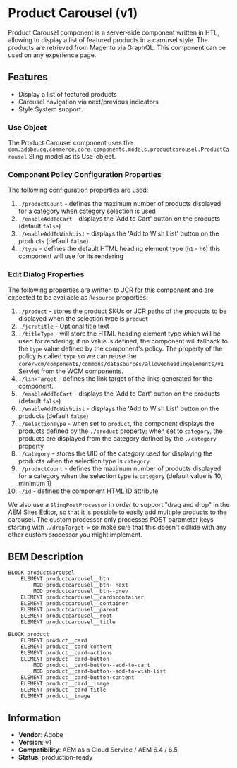 <!--
Copyright 2019 Adobe Systems Incorporated

Licensed under the Apache License, Version 2.0 (the "License");
you may not use this file except in compliance with the License.
You may obtain a copy of the License at

    http://www.apache.org/licenses/LICENSE-2.0

Unless required by applicable law or agreed to in writing, software
distributed under the License is distributed on an "AS IS" BASIS,
WITHOUT WARRANTIES OR CONDITIONS OF ANY KIND, either express or implied.
See the License for the specific language governing permissions and
limitations under the License.
-->

# Product Carousel (v1)

Product Carousel component is a server-side component written in HTL, allowing to display a list of featured products in a carousel style.
The products are retrieved from Magento via GraphQL. This component can be used on any experience page.

## Features

- Display a list of featured products
- Carousel navigation via next/previous indicators
- Style System support.

### Use Object

The Product Carousel component uses the `com.adobe.cq.commerce.core.components.models.productcarousel.ProductCarousel` Sling model as its Use-object.

### Component Policy Configuration Properties
The following configuration properties are used:

1. `./productCount` - defines the maximum number of products displayed for a category when category selection is used
2. `./enableAddToCart` - displays the 'Add to Cart' button on the products (default `false`) 
3. `./enableAddToWishList` - displays the 'Add to Wish List' button on the products (default `false`)  
4. `./type` - defines the default HTML heading element type (`h1` - `h6`) this component will use for its rendering


### Edit Dialog Properties

The following properties are written to JCR for this component and are expected to be available as `Resource` properties:

1. `./product` - stores the product SKUs or JCR paths of the products to be displayed when the selection type is `product`
2. `./jcr:title` - Optional title text
3. `./titleType` - will store the HTML heading element type which will be used for rendering; if no value is defined, the component will fallback
to the `type` value defined by the component's policy. The property of the policy is called `type` so we can reuse the `core/wcm/components/commons/datasources/allowedheadingelements/v1` Servlet from the WCM components.
4. `./linkTarget` - defines the link target of the links generated for the component.
5. `./enableAddToCart` - displays the 'Add to Cart' button on the products (default `false`) 
6. `./enableAddToWishList` - displays the 'Add to Wish List' button on the products (default `false`) 
7. `./selectionType` - when set to `product`, the component displays the products defined by the `./product` property; when set to `category`, the products are displayed from the category defined by the `./category` property 
8. `./category` - stores the UID of the category used for displaying the products when the selection type is `category`
9. `./productCount` - defines the maximum number of products displayed for a category when the selection type is `category` (default value is 10, minimum 1)
10. `./id` - defines the component HTML ID attribute

We also use a `SlingPostProcessor` in order to support "drag and drop" in the AEM Sites Editor, so that it is possible to easily add multiple products to the carousel. The custom processor only processes POST parameter keys starting with `./dropTarget->` so make sure that this doesn't collide with any other custom processor you might implement.

## BEM Description

```
BLOCK productcarousel
    ELEMENT productcarousel__btn
        MOD productcarousel__btn--next
        MOD productcarousel__btn--prev
    ELEMENT productcarousel__cardscontainer
    ELEMENT productcarousel__container
    ELEMENT productcarousel__parent
    ELEMENT productcarousel__root
    ELEMENT productcarousel__title

BLOCK product
    ELEMENT product__card
    ELEMENT product__card-content
    ELEMENT product__card-actions
    ELEMENT product__card-button
        MOD product__card-button--add-to-cart
        MOD product__card-button--add-to-wish-list
    ELEMENT product__card-button-content
    ELEMENT product__card__image
    ELEMENT product__card-title
    ELEMENT product__image
```

## Information

- **Vendor**: Adobe
- **Version**: v1
- **Compatibility**: AEM as a Cloud Service / AEM 6.4 / 6.5
- **Status**: production-ready
